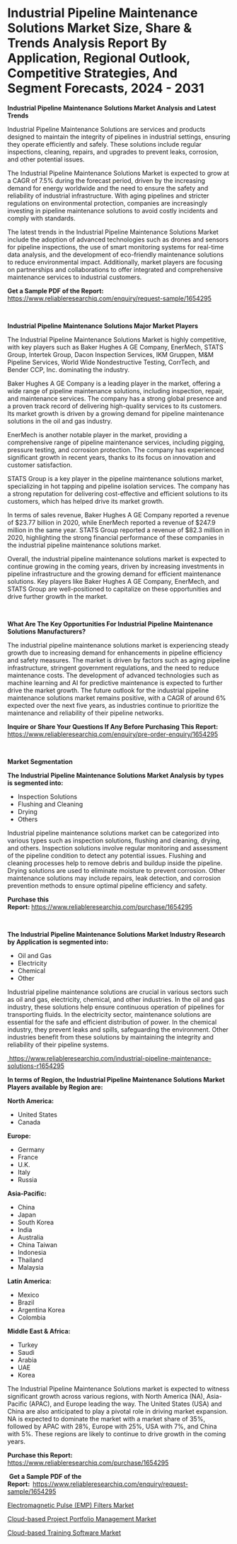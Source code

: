 <p><h1>Industrial Pipeline Maintenance Solutions Market Size, Share & Trends Analysis Report By Application, Regional Outlook, Competitive Strategies, And Segment Forecasts, 2024 - 2031</h1></p><p><strong>Industrial Pipeline Maintenance Solutions Market Analysis and Latest Trends</strong></p>
<p><p>Industrial Pipeline Maintenance Solutions are services and products designed to maintain the integrity of pipelines in industrial settings, ensuring they operate efficiently and safely. These solutions include regular inspections, cleaning, repairs, and upgrades to prevent leaks, corrosion, and other potential issues.</p><p>The Industrial Pipeline Maintenance Solutions Market is expected to grow at a CAGR of 7.5% during the forecast period, driven by the increasing demand for energy worldwide and the need to ensure the safety and reliability of industrial infrastructure. With aging pipelines and stricter regulations on environmental protection, companies are increasingly investing in pipeline maintenance solutions to avoid costly incidents and comply with standards.</p><p>The latest trends in the Industrial Pipeline Maintenance Solutions Market include the adoption of advanced technologies such as drones and sensors for pipeline inspections, the use of smart monitoring systems for real-time data analysis, and the development of eco-friendly maintenance solutions to reduce environmental impact. Additionally, market players are focusing on partnerships and collaborations to offer integrated and comprehensive maintenance services to industrial customers.</p></p>
<p><strong>Get a Sample PDF of the Report:&nbsp;</strong> <a href="https://www.reliableresearchiq.com/enquiry/request-sample/1654295">https://www.reliableresearchiq.com/enquiry/request-sample/1654295</a></p>
<p>&nbsp;</p>
<p><strong>Industrial Pipeline Maintenance Solutions Major Market Players</strong></p>
<p><p>The Industrial Pipeline Maintenance Solutions Market is highly competitive, with key players such as Baker Hughes A GE Company, EnerMech, STATS Group, Intertek Group, Dacon Inspection Services, IKM Gruppen, M&M Pipeline Services, World Wide Nondestructive Testing, CorrTech, and Bender CCP, Inc. dominating the industry.</p><p>Baker Hughes A GE Company is a leading player in the market, offering a wide range of pipeline maintenance solutions, including inspection, repair, and maintenance services. The company has a strong global presence and a proven track record of delivering high-quality services to its customers. Its market growth is driven by a growing demand for pipeline maintenance solutions in the oil and gas industry.</p><p>EnerMech is another notable player in the market, providing a comprehensive range of pipeline maintenance services, including pigging, pressure testing, and corrosion protection. The company has experienced significant growth in recent years, thanks to its focus on innovation and customer satisfaction.</p><p>STATS Group is a key player in the pipeline maintenance solutions market, specializing in hot tapping and pipeline isolation services. The company has a strong reputation for delivering cost-effective and efficient solutions to its customers, which has helped drive its market growth.</p><p>In terms of sales revenue, Baker Hughes A GE Company reported a revenue of $23.77 billion in 2020, while EnerMech reported a revenue of $247.9 million in the same year. STATS Group reported a revenue of $82.3 million in 2020, highlighting the strong financial performance of these companies in the industrial pipeline maintenance solutions market.</p><p>Overall, the industrial pipeline maintenance solutions market is expected to continue growing in the coming years, driven by increasing investments in pipeline infrastructure and the growing demand for efficient maintenance solutions. Key players like Baker Hughes A GE Company, EnerMech, and STATS Group are well-positioned to capitalize on these opportunities and drive further growth in the market.</p></p>
<p>&nbsp;</p>
<p><strong>What Are The Key Opportunities For Industrial Pipeline Maintenance Solutions Manufacturers?</strong></p>
<p><p>The industrial pipeline maintenance solutions market is experiencing steady growth due to increasing demand for enhancements in pipeline efficiency and safety measures. The market is driven by factors such as aging pipeline infrastructure, stringent government regulations, and the need to reduce maintenance costs. The development of advanced technologies such as machine learning and AI for predictive maintenance is expected to further drive the market growth. The future outlook for the industrial pipeline maintenance solutions market remains positive, with a CAGR of around 6% expected over the next five years, as industries continue to prioritize the maintenance and reliability of their pipeline networks.</p></p>
<p><strong>Inquire or Share Your Questions If Any Before Purchasing This Report:</strong> <a href="https://www.reliableresearchiq.com/enquiry/pre-order-enquiry/1654295">https://www.reliableresearchiq.com/enquiry/pre-order-enquiry/1654295</a></p>
<p>&nbsp;</p>
<p><strong>Market Segmentation</strong></p>
<p><strong>The Industrial Pipeline Maintenance Solutions Market Analysis by types is segmented into:</strong></p>
<p><ul><li>Inspection Solutions</li><li>Flushing and Cleaning</li><li>Drying</li><li>Others</li></ul></p>
<p><p>Industrial pipeline maintenance solutions market can be categorized into various types such as inspection solutions, flushing and cleaning, drying, and others. Inspection solutions involve regular monitoring and assessment of the pipeline condition to detect any potential issues. Flushing and cleaning processes help to remove debris and buildup inside the pipeline. Drying solutions are used to eliminate moisture to prevent corrosion. Other maintenance solutions may include repairs, leak detection, and corrosion prevention methods to ensure optimal pipeline efficiency and safety.</p></p>
<p><strong>Purchase this Report:&nbsp;</strong><a href="https://www.reliableresearchiq.com/purchase/1654295">https://www.reliableresearchiq.com/purchase/1654295</a></p>
<p>&nbsp;</p>
<p><strong>The Industrial Pipeline Maintenance Solutions Market Industry Research by Application is segmented into:</strong></p>
<p><ul><li>Oil and Gas</li><li>Electricity</li><li>Chemical</li><li>Other</li></ul></p>
<p><p>Industrial pipeline maintenance solutions are crucial in various sectors such as oil and gas, electricity, chemical, and other industries. In the oil and gas industry, these solutions help ensure continuous operation of pipelines for transporting fluids. In the electricity sector, maintenance solutions are essential for the safe and efficient distribution of power. In the chemical industry, they prevent leaks and spills, safeguarding the environment. Other industries benefit from these solutions by maintaining the integrity and reliability of their pipeline systems.</p></p>
<p><a href="https://www.reliableresearchiq.com/industrial-pipeline-maintenance-solutions-r1654295">&nbsp;https://www.reliableresearchiq.com/industrial-pipeline-maintenance-solutions-r1654295</a></p>
<p><strong>In terms of Region, the Industrial Pipeline Maintenance Solutions Market Players available by Region are:</strong></p>
<p>
    <p> <strong> North America: </strong>
        <ul>
            <li>United States</li>
            <li>Canada</li>
        </ul>
        </p> 
    <p> <strong> Europe: </strong>
        <ul>
            <li>Germany</li>
            <li>France</li>
            <li>U.K.</li>
            <li>Italy</li>
            <li>Russia</li>
        </ul>
        </p> 
    <p> <strong> Asia-Pacific: </strong>
        <ul>
            <li>China</li>
            <li>Japan</li>
            <li>South Korea</li>
            <li>India</li>
            <li>Australia</li>
            <li>China Taiwan</li>
            <li>Indonesia</li>
            <li>Thailand</li>
            <li>Malaysia</li>
        </ul>
        </p> 
    <p> <strong> Latin America: </strong>
        <ul>
            <li>Mexico</li>
            <li>Brazil</li>
            <li>Argentina Korea</li>
            <li>Colombia</li>
        </ul>
        </p> 
    <p> <strong> Middle East & Africa: </strong>
        <ul>
            <li>Turkey</li>
            <li>Saudi</li>
            <li>Arabia</li>
            <li>UAE</li>
            <li>Korea</li>
        </ul>
    </p>
    </p>
<p><p>The Industrial Pipeline Maintenance Solutions market is expected to witness significant growth across various regions, with North America (NA), Asia-Pacific (APAC), and Europe leading the way. The United States (USA) and China are also anticipated to play a pivotal role in driving market expansion. NA is expected to dominate the market with a market share of 35%, followed by APAC with 28%, Europe with 25%, USA with 7%, and China with 5%. These regions are likely to continue to drive growth in the coming years.</p></p>
<p><strong>Purchase this Report: </strong><a href="https://www.reliableresearchiq.com/purchase/1654295">https://www.reliableresearchiq.com/purchase/1654295</a></p>
<p>&nbsp;<strong>Get a Sample PDF of the Report:&nbsp;&nbsp;</strong><a href="https://www.reliableresearchiq.com/enquiry/request-sample/1654295">https://www.reliableresearchiq.com/enquiry/request-sample/1654295</a></p>
<p><strong></strong></p>
<p><p><a href="https://www.linkedin.com/pulse/global-electromagnetic-pulse-emp-filters-market-size-ngnte?trackingId=M878ag%2FN7ONi7RQ0vuLYlw%3D%3D">Electromagnetic Pulse (EMP) Filters Market</a></p><p><a href="https://github.com/JordyBecker/Market-Research-Report-List-1/blob/main/cloud-based-project-portfolio-management-market.md">Cloud-based Project Portfolio Management Market</a></p><p><a href="https://github.com/jadenRaynor/Market-Research-Report-List-1/blob/main/cloud-based-training-software-market.md">Cloud-based Training Software Market</a></p></p>